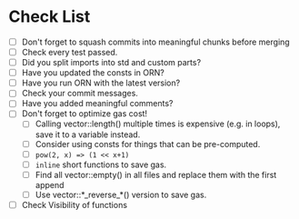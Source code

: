 # Check List

- [ ] Don't forget to squash commits into meaningful chunks before merging
- [ ] Check every test passed.
- [ ] Did you split imports into std and custom parts?
- [ ] Have you updated the consts in ORN?
- [ ] Have you run ORN with the latest version?
- [ ] Check your commit messages.
- [ ] Have you added meaningful comments?
- [ ] Don't forget to optimize gas cost!
  - [ ] Calling vector::length() multiple times is expensive (e.g. in loops), save it to a variable instead.
  - [ ] Consider using consts for things that can be pre-computed.
  - [ ] `pow(2, x) => (1 << x+1)`
  - [ ] `inline` short functions to save gas.
  - [ ] Find all vector::empty() in all files and replace them with the first append
  - [ ] Use vector::\*\_reverse\_\*() version to save gas.
- [ ] Check Visibility of functions 